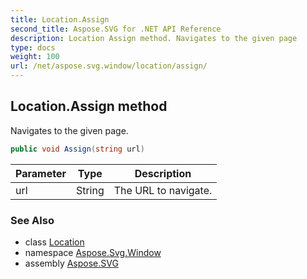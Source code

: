 ```yaml
---
title: Location.Assign
second_title: Aspose.SVG for .NET API Reference
description: Location Assign method. Navigates to the given page
type: docs
weight: 100
url: /net/aspose.svg.window/location/assign/
---
```

## Location.Assign method

Navigates to the given page.

```csharp
public void Assign(string url)
```

| Parameter | Type | Description |
| --- | --- | --- |
| url | String | The URL to navigate. |

### See Also

* class [Location](../)
* namespace [Aspose.Svg.Window](../../../aspose.svg.window/)
* assembly [Aspose.SVG](../../../)
